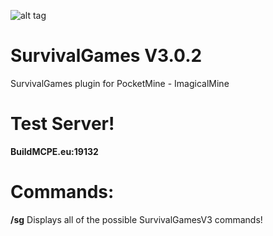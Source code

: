 ![alt tag](http://i.imgur.com/xEzMkd7.jpg)



# SurvivalGames  V3.0.2
SurvivalGames plugin for PocketMine - ImagicalMine 

# Test Server!
**BuildMCPE.eu:19132**

# Commands:

**/sg** Displays all of the possible SurvivalGamesV3 commands!


